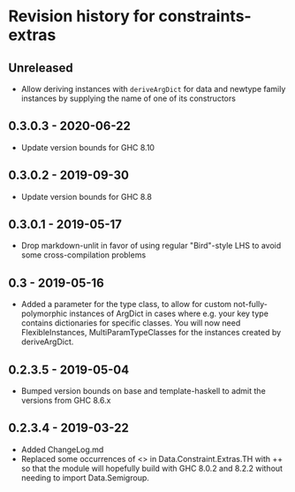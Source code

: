 # Revision history for constraints-extras

## Unreleased

* Allow deriving instances with `deriveArgDict` for data and newtype family instances by supplying the name of one of its constructors

## 0.3.0.3 - 2020-06-22

* Update version bounds for GHC 8.10

## 0.3.0.2 - 2019-09-30

* Update version bounds for GHC 8.8

## 0.3.0.1 - 2019-05-17

* Drop markdown-unlit in favor of using regular "Bird"-style LHS to avoid some cross-compilation problems

## 0.3 - 2019-05-16

* Added a parameter for the type class, to allow for custom not-fully-polymorphic instances of ArgDict in cases where e.g. your key type contains dictionaries for specific classes. You will now need FlexibleInstances, MultiParamTypeClasses for the instances created by deriveArgDict.

## 0.2.3.5 - 2019-05-04

* Bumped version bounds on base and template-haskell to admit the versions from GHC 8.6.x

## 0.2.3.4 - 2019-03-22

* Added ChangeLog.md
* Replaced some occurrences of <> in Data.Constraint.Extras.TH with ++ so that the module will hopefully build with GHC 8.0.2 and 8.2.2 without needing to import Data.Semigroup.
